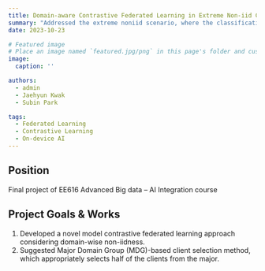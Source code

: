 ```yaml
---
title: Domain-aware Contrastive Federated Learning in Extreme Non-iid Conditions
summary: "Addressed the extreme noniid scenario, where the classification label and features are simultaneously non-iid via Domain-aware Contrastive Federated Learning with Major Domain Group Selection"
date: 2023-10-23

# Featured image
# Place an image named `featured.jpg/png` in this page's folder and customize its options here.
image:
  caption: ''

authors:
  - admin
  - Jaehyun Kwak
  - Subin Park

tags:
  - Federated Learning
  - Contrastive Learning
  - On-device AI
---
```


## Position

Final project of EE616 Advanced Big data – AI Integration course

## Project Goals & Works

1. Developed a novel model contrastive federated learning approach considering domain-wise non-iidness.
2. Suggested Major Domain Group (MDG)-based client selection method, which appropriately selects half of the clients from the major.